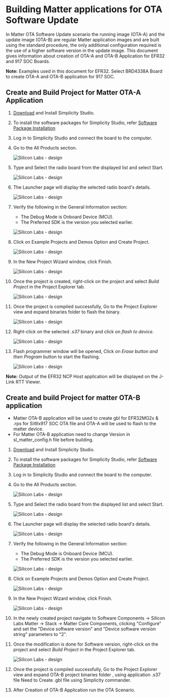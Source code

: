# Building Matter applications for OTA Software Update

In Matter OTA Software Update scenario the running image (OTA-A) and the update image (OTA-B) are regular Matter application images and are built using the standard procedure, the only additional configuration required is the use of a higher software version in the update image. This document gives information about creation of OTA-A and OTA-B Application for EFR32 and 917 SOC Boards.

**Note:** Examples used in this document for EFR32. Select BRD4338A Board to create OTA-A and OTA-B application for 917 SOC.

## Create and Build Project for Matter OTA-A Application

1. [Download](https://www.silabs.com/developers/simplicity-studio) and Install Simplicity Studio.
  
2. To install the software packages for Simplicity Studio, refer  [Software Package Installation](/matter/<docspace-docleaf-version>/matter-wifi-getting-started-example/software-installation#installation-of-software-packages)

3. Log in to Simplicity Studio and connect the board to the computer.

4. Go to the All Products section.
  
   ![Silicon Labs - design](images/all-products-selection.png)

5. Type and Select the radio board from the displayed list and select Start.
  
   ![Silicon Labs - design](images/select-efx-board.png)

6. The Launcher page will display the selected radio board's details.
  
   ![Silicon Labs - design](images/overview-tab-efx32.png)

7. Verify the following in the General Information section:
   - The Debug Mode is Onboard Device (MCU).
   - The Preferred SDK is the version you selected earlier.
  
   ![Silicon Labs - design](images/create-project-verify-efx-general-information.png)

8. Click on Example Projects and Demos Option and Create Project.
  
   ![Silicon Labs - design](images/create-project-select-efx-example.png)

9. In the New Project Wizard window, click Finish.
  
   ![Silicon Labs - design](images/create-project-click-finish.png)

10. Once the project is created, right-click on the project and select *Build Project* in the Project Explorer tab.
  
    ![Silicon Labs - design](images/project-created-efx32.png)

11. Once the project is compiled successfully, Go to the Project Explorer view and expand binaries folder to flash the binary.
  
    ![Silicon Labs - design](images/select-binary-to-flash-efx32.png)

12. Right-click on the selected *.s37* binary and click on *flash to device*.
  
    ![Silicon Labs - design](images/siwx917-soc-flashtodevice.png)

13. Flash programmer window will be opened, Click on *Erase button and then Program* button to start the flashing.
  
    ![Silicon Labs - design](images/flash-binary-to-efx32-device.png)

**Note:** Output of the EFR32 NCP Host application will be displayed on the J-Link RTT Viewer.

## Create and build Project for matter OTA-B application

- Matter OTA-B application will be used to create gbl for EFR32MG2x & .rps for SiWx917 SOC OTA file and OTA-A will be used to flash to the matter device.
- For Matter OTA-B application need to change Version in sl_matter_config.h file before building.

1. [Download](https://www.silabs.com/developers/simplicity-studio) and Install Simplicity Studio.
  
2. To install the software packages for Simplicity Studio, refer  [Software Package Installation](/matter/<docspace-docleaf-version>/software-installation.md#installation-of-software-packages)

3. Log in to Simplicity Studio and connect the board to the computer.

4. Go to the All Products section.
  
   ![Silicon Labs - design](images/all-products-selection.png)

5. Type and Select the radio board from the displayed list and select Start.
  
   ![Silicon Labs - design](images/select-efx-board.png)

6. The Launcher page will display the selected radio board's details.
  
   ![Silicon Labs - design](images/overview-tab-efx32.png)

7. Verify the following in the General Information section:
   - The Debug Mode is Onboard Device (MCU).
   - The Preferred SDK is the version you selected earlier.
  
   ![Silicon Labs - design](images/create-project-verify-efx-general-information.png)

8. Click on Example Projects and Demos Option and Create Project.
  
   ![Silicon Labs - design](images/create-project-select-efx-example.png)

9. In the New Project Wizard window, click Finish.
  
   ![Silicon Labs - design](images/create-project-click-finish.png)

10. In the newly created project navigate to Software Components -> Silicon Labs Matter -> Stack -> Matter Core Components, clicking "Configure" and set the "Device software version" and "Device software version string" parameters to "2".  

11. Once the modification is done for Software version, right-click on the project and select *Build Project* in the Project Explorer tab.
  
    ![Silicon Labs - design](images/project-created-efx32.png)

12. Once the project is compiled successfully, Go to the Project Explorer view and expand OTA-B project binaries folder , using application .s37 file Need to Create .gbl file using Simplicity commander.

13. After Creation of OTA-B Application run the OTA Scenario.
